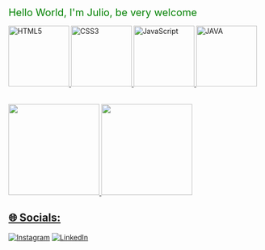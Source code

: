 <span style="color: green; font-size: 20px;">Hello World, I'm Julio, be very welcome</span>

<table>
   <a href="https://github.com/Julio25ED">

 <img src="https://img.icons8.com/color/2x/html-5.png" width="120" alt="HTML5">
  
  <img src="https://img.icons8.com/color/2x/css3.png" width="120" alt="CSS3">
  
   <img src="https://img.icons8.com/nolan/2x/javascript.png" width="120" alt="JavaScript">

   <img src = "https://icons8.com.br/icon/Pd2x9GWu9ovX/java"  width="120" alt="JAVA">
   
</table>
<div>
 <a href="https://github.com/"julio25ed>
 <img height="180em" src="https://github-readme-stats.vercel.app/api?username=julio25ed&show_icons=true&theme=dark&include_all_commits=true&count_private=true"/>
 <img height="180em" src="https://github-readme-stats.vercel.app/api/top-langs/?username=julio25ed&layout=compact&langs_count=7&theme=dark"/>
</div>

## 🌐 Socials:
[![Instagram](https://img.shields.io/badge/Instagram-%23E4405F.svg?logo=Instagram&logoColor=white)](https://instagram.com/Jdesz_) [![LinkedIn](https://img.shields.io/badge/LinkedIn-%230077B5.svg?logo=linkedin&logoColor=white)](https://linkedin.com/in/juliodev25) 




